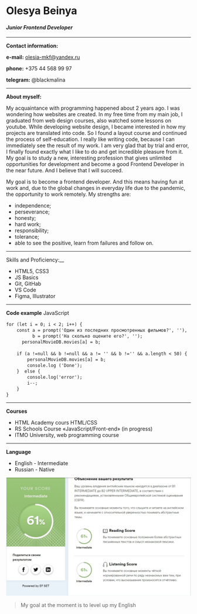 # __Olesya Beinya__

#### _Junior Frontend Developer_
---
__Contact information:__  

 __e-mail:__ olesia-mkf@yandex.ru  

 __phone:__ +375 44 568 99 97

 __telegram:__ @blackmalina
***
__About myself:__

My acquaintance with programming happened about 2 years ago. I was wondering how websites are created. In my free time from my main job, I graduated from web design courses, also watched some lessons on youtube. While developing website design, I became interested in how my projects are translated into code. So I found a layout course and continued the process of self-education. I really like writing code, because I can immediately see the result of my work. I am very glad that by trial and error, I finally found exactly what I like to do and get incredible pleasure from it.
My goal is to study a new, interesting profession that gives unlimited opportunities for development and become a good Frontend Developer in the near future. And I believe that I will succeed.

My goal is to become a frontend developer. And this means having fun at work and, due to the global changes in everyday life due to the pandemic, the opportunity to work remotely.
My strengths are:
- independence;
- perseverance;
- honesty;
- hard work;
- responsibility;
- tolerance;
- able to see the positive, learn from failures and follow on.
***
Skills and Proficiency:__
- HTML5, CSS3
- JS Basics
- Git, GitHab
- VS Code
- Figma, Illustrator
***
__Code example__
JavaScript
```
for (let i = 0; i < 2; i++) {
    const a = prompt('Один из последних просмотренных фильмов?', ''),
          b = prompt('На сколько оцените его?', '');
      personalMovieDB.movies[a] = b;
      
    if (a !=null && b !=null && a != '' && b !='' && a.length < 50) {
        personalMovieDB.movies[a] = b;
        console.log ('Done');
    }  else {
        console.log('error');
        i--;
    }
}
```
***
__Courses__
- HTML Academy cours HTML/CSS
- RS Schools Course «JavaScript/Front-end» (in progress)
- ITMO University, web programming course
***
__Language__ 
- English - Intermediate
- Russian - Native

![Level English](<./jpg/screen.jpg>)

> My goal at the moment is to level up my English
